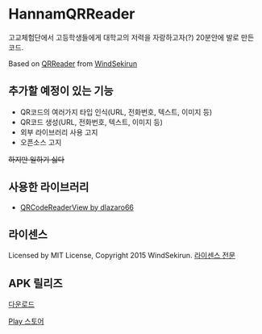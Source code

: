 # HannamQRReader
고교체험단에서 고등학생들에게 대학교의 저력을 자랑하고자(?) 20분안에 발로 만든 코드.

Based on [QRReader](https://github.com/WindSekirun/QRReader) from [WindSekirun](http://github.com/WindSekirun)

## 추가할 예정이 있는 기능

* QR코드의 여러가지 타입 인식(URL, 전화번호, 텍스트, 이미지 등)
* QR코드 생성(URL, 전화번호, 텍스트, 이미지 등)
* 외부 라이브러리 사용 고지
* 오픈소스 고지

<strike>하지만 일하기 싫다</strike>

## 사용한 라이브러리
* [QRCodeReaderView by dlazaro66](https://github.com/dlazaro66/QRCodeReaderView)

## 라이센스
Licensed by MIT License, Copyright 2015 WindSekirun. 
[라이센스 전문](https://github.com/WindSekirun/HannamQRReader/blob/master/License.md)

## APK 릴리즈
[다운로드](https://github.com/WindSekirun/HannamQRReader/releases)

[Play 스토어](http://play.google.com/store/apps/details?id=windsekirun.hnureader)
